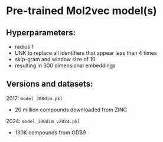 # Pre-trained Mol2vec model(s)

## Hyperparameters:
* radius 1
* UNK to replace all identifiers that appear less than 4 times
* skip-gram and window size of 10
* resulting in 300 dimensional embeddings

## Versions and datasets:
2017: `model_300dim.pkl`
- 20 million compounds downloaded from ZINC

2024: `model_300dim_v2024.pkl`
- 130K compounds from GDB9 


